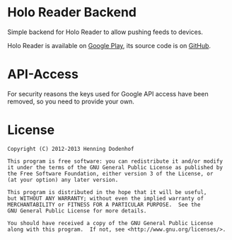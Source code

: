 Holo Reader Backend
===================

Simple backend for Holo Reader to allow pushing feeds to devices.

Holo Reader is available on [Google Play][1], its source code is on [GitHub][2].


API-Access
==========

For security reasons the keys used for Google API access have been removed, so you need to provide your own.


License
=======

    Copyright (C) 2012-2013 Henning Dodenhof

    This program is free software: you can redistribute it and/or modify
    it under the terms of the GNU General Public License as published by
    the Free Software Foundation, either version 3 of the License, or
    (at your option) any later version.

    This program is distributed in the hope that it will be useful,
    but WITHOUT ANY WARRANTY; without even the implied warranty of
    MERCHANTABILITY or FITNESS FOR A PARTICULAR PURPOSE.  See the
    GNU General Public License for more details.

    You should have received a copy of the GNU General Public License
    along with this program.  If not, see <http://www.gnu.org/licenses/>.

[1]: https://play.google.com/store/apps/details?id=de.hdodenhof.holoreader
[2]: https://github.com/hdodenhof/holoreader